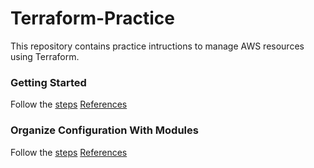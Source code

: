 # Terraform-Practice
This repository contains practice intructions to manage AWS resources using Terraform.

### Getting Started
Follow the [steps](https://github.com/juliehub/Terraform-Practice/blob/master/Getting_Started.md)
[References](https://learn.hashicorp.com/collections/terraform/aws-get-started)

### Organize Configuration With Modules
Follow the [steps](https://github.com/juliehub/Terraform-Practice/blob/master/modules.md)
[References](https://learn.hashicorp.com/tutorials/terraform/module)
